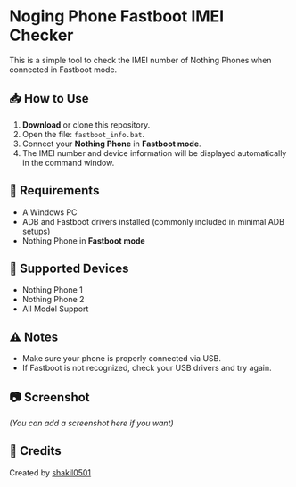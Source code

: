 # Noging Phone Fastboot IMEI Checker

This is a simple tool to check the IMEI number of Nothing Phones when connected in Fastboot mode.

## 📥 How to Use

1. **Download** or clone this repository.
2. Open the file: `fastboot_info.bat`.
3. Connect your **Nothing Phone** in **Fastboot mode**.
4. The IMEI number and device information will be displayed automatically in the command window.

## 🧰 Requirements

- A Windows PC
- ADB and Fastboot drivers installed (commonly included in minimal ADB setups)
- Nothing Phone in **Fastboot mode**

## 📱 Supported Devices

- Nothing Phone 1
- Nothing Phone 2
- All Model Support


## ⚠️ Notes

- Make sure your phone is properly connected via USB.
- If Fastboot is not recognized, check your USB drivers and try again.

## 📷 Screenshot

*(You can add a screenshot here if you want)*

## 🙏 Credits

Created by [shakil0501](https://github.com/shakil0501)

